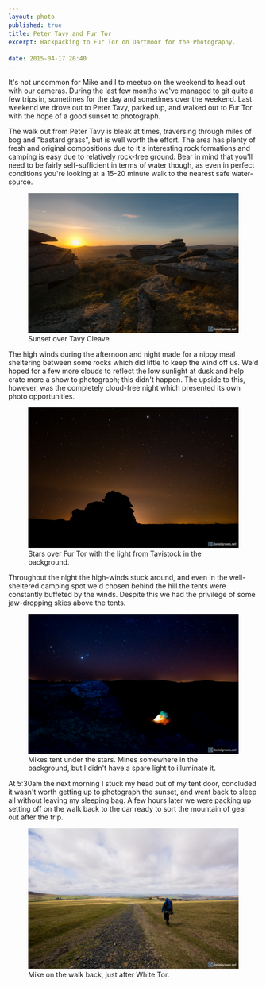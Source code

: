 ```yaml
---
layout: photo
published: true
title: Peter Tavy and Fur Tor
excerpt: Backpacking to Fur Tor on Dartmoor for the Photography.

date: 2015-04-17 20:40
---
```


It's not uncommon for Mike and I to meetup on the weekend to head out with our cameras. During the last few months we've managed to git quite a few trips in, sometimes for the day and sometimes over the weekend. Last weekend we drove out to Peter Tavy, parked up, and walked out to Fur Tor with the hope of a good sunset to photograph.

The walk out from Peter Tavy is bleak at times, traversing through miles of bog and "bastard grass", but is well worth the effort. The area has plenty of fresh and original compositions due to it's interesting rock formations and camping is easy due to relatively rock-free ground. Bear in mind that you'll need to be fairly self-sufficient in terms of water though, as even in perfect conditions you're looking at a 15-20 minute walk to the nearest safe water-source.

<figure>
  <img src="/assets/camera-roll/2015/04/20150411-DSC_5263-Edit.jpg" title="Sunset over Tavy Cleave." />
  <figcaption>
    Sunset over Tavy Cleave.
  </figcaption>
</figure>

The high winds during the afternoon and night made for a nippy meal sheltering between some rocks which did little to keep the wind off us. We'd hoped for a few more clouds to reflect the low sunlight at dusk and help crate more a show to photograph; this didn't happen. The upside to this, however, was the completely cloud-free night which presented its own photo opportunities.

<figure>
  <img src="/assets/camera-roll/2015/04/20150411-DSC_5362-Edit.jpg" title="Stars over Fur Tor with the light from Tavistock in the background." />
  <figcaption>
    Stars over Fur Tor with the light from Tavistock in the background.
  </figcaption>
</figure>

Throughout the night the high-winds stuck around, and even in the well-sheltered camping spot we'd chosen behind the hill the tents were constantly buffeted by the winds. Despite this we had the privilege of some jaw-dropping skies above the tents.

<figure>
  <img src="/assets/camera-roll/2015/04/20150411-DSC_5364.jpg" title="Mikes tent under the stars. Mines somewhere in the background, but I didn't have a spare light to illuminate it. " />
  <figcaption>
    Mikes tent under the stars. Mines somewhere in the background, but I didn't have a spare light to illuminate it.
  </figcaption>
</figure>

At 5:30am the next morning I stuck my head out of my tent door, concluded it wasn't worth getting up to photograph the sunset, and went back to sleep all without leaving my sleeping bag. A few hours later we were packing up setting off on the walk back to the car ready to sort the mountain of gear out after the trip.

<figure>
  <img src="/assets/camera-roll/2015/04/20150412-DSC_5378.jpg" title="Mike on the walk back, just after White Tor. " />
  <figcaption>
    Mike on the walk back, just after White Tor.
  </figcaption>
</figure>
